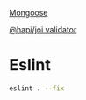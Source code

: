 [Mongoose](https://www.npmjs.com/package/mongoose)

[@hapi/joi validator](https://www.npmjs.com/package/@hapi/joi)

# Eslint

```bash
eslint . --fix
```
